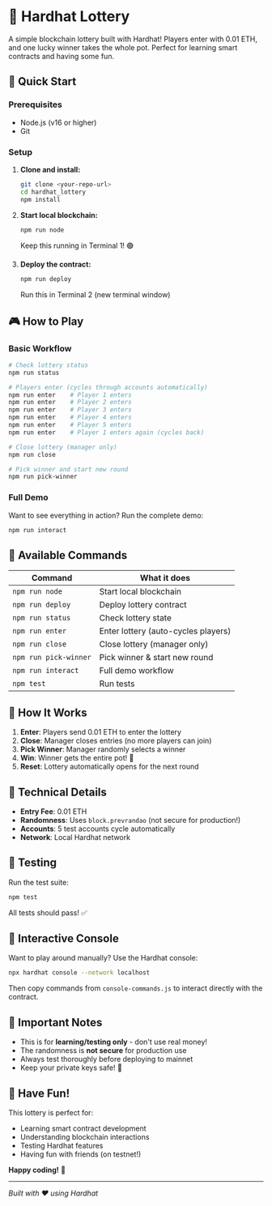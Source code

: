 # 🎰 Hardhat Lottery

A simple blockchain lottery built with Hardhat! Players enter with 0.01 ETH, and one lucky winner takes the whole pot. Perfect for learning smart contracts and having some fun.

## 🚀 Quick Start

### Prerequisites
- Node.js (v16 or higher)
- Git

### Setup
1. **Clone and install:**
   ```bash
   git clone <your-repo-url>
   cd hardhat_lottery
   npm install
   ```

2. **Start local blockchain:**
   ```bash
   npm run node
   ```
   Keep this running in Terminal 1! 🟢

3. **Deploy the contract:**
   ```bash
   npm run deploy
   ```
   Run this in Terminal 2 (new terminal window)

## 🎮 How to Play

### Basic Workflow
```bash
# Check lottery status
npm run status

# Players enter (cycles through accounts automatically)
npm run enter    # Player 1 enters
npm run enter    # Player 2 enters  
npm run enter    # Player 3 enters
npm run enter    # Player 4 enters
npm run enter    # Player 5 enters
npm run enter    # Player 1 enters again (cycles back)

# Close lottery (manager only)
npm run close

# Pick winner and start new round
npm run pick-winner
```

### Full Demo
Want to see everything in action? Run the complete demo:
```bash
npm run interact
```

## 🎯 Available Commands

| Command | What it does |
|---------|-------------|
| `npm run node` | Start local blockchain |
| `npm run deploy` | Deploy lottery contract |
| `npm run status` | Check lottery state |
| `npm run enter` | Enter lottery (auto-cycles players) |
| `npm run close` | Close lottery (manager only) |
| `npm run pick-winner` | Pick winner & start new round |
| `npm run interact` | Full demo workflow |
| `npm test` | Run tests |

## 🎲 How It Works

1. **Enter**: Players send 0.01 ETH to enter the lottery
2. **Close**: Manager closes entries (no more players can join)
3. **Pick Winner**: Manager randomly selects a winner
4. **Win**: Winner gets the entire pot! 🎉
5. **Reset**: Lottery automatically opens for the next round

## 🔧 Technical Details

- **Entry Fee**: 0.01 ETH
- **Randomness**: Uses `block.prevrandao` (not secure for production!)
- **Accounts**: 5 test accounts cycle automatically
- **Network**: Local Hardhat network

## 🧪 Testing

Run the test suite:
```bash
npm test
```

All tests should pass! ✅

## 🎪 Interactive Console

Want to play around manually? Use the Hardhat console:
```bash
npx hardhat console --network localhost
```

Then copy commands from `console-commands.js` to interact directly with the contract.

## 🚨 Important Notes

- This is for **learning/testing only** - don't use real money!
- The randomness is **not secure** for production use
- Always test thoroughly before deploying to mainnet
- Keep your private keys safe! 🔐

## 🎉 Have Fun!

This lottery is perfect for:
- Learning smart contract development
- Understanding blockchain interactions
- Testing Hardhat features
- Having fun with friends (on testnet!)

**Happy coding!** 🚀

---

*Built with ❤️ using Hardhat*